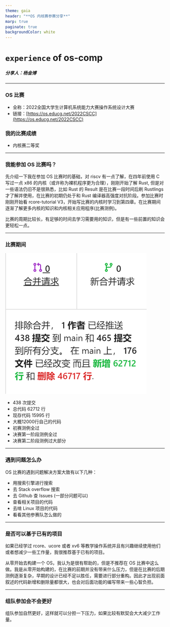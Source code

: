```yaml
---
theme: gaia
header: "**OS 内核赛参赛分享**"
marp: true
paginate: true
backgroundColor: white
---
```


<!-- _class: lead -->
# `experience` of os-comp
##### 分享人：杨金博

---
### OS 比赛

- 全称：2022全国大学生计算机系统能力大赛操作系统设计大赛
- 链接：[https://os.educg.net/2022CSCC](https://os.educg.net/2022CSCC)

### 我的比赛成绩

- 内核赛二等奖

---

### 我能参加 OS 比赛吗？

先介绍一下我在参加 OS 比赛时的基础，对 riscv 有一点了解，在四年前使用 C 写过一点 x86 的内核（或许称为裸机程序更为合理），刚刚开始了解 Rust, 但是对一些语法仍旧不是很熟悉，比如 Rust 的 Result 是在比赛一段时间后刷 Rustlings 才了解并使用，在比赛的初期仍处于和 Rust 编译器高强度对抗阶段。参加比赛时刚刚开始看 rcore-tutorial V3，开始写比赛的内核时学习到第四章。在比赛期间逐渐了解更多内核的知识和内核相关应用程序(比赛测例)。

比赛的周期比较长，有足够的时间去学习需要用的知识，但是有一些前置的知识会更轻松一点。

---

### 比赛期间


![bg right auto](comp/code.png)

- 438 次提交
- 总代码 62712 行
- 现存代码 15995 行
- 大概12000行自己的代码
- 初赛测例全过
- 决赛第一阶段测例全过
- 决赛第二阶段测例过大部分

---

### 遇到问题怎么办

OS 比赛的遇到问题解决方案大致有以下几种：

- 用搜索引擎进行搜索
- 去 Stack overflow 搜索
- 去 Github 查 Issues (一部分问题可以)
- 查看相关项目的代码
- 去啃 Linux 项目的代码
- 看看其他参赛队怎么做的

---

### 是否可以基于已有的项目

如果已经学过 rcore、ucore 或者 xv6 等教学操作系统并且有兴趣继续使用他们或者想减少一些工作量，我很推荐基于已有的项目。

从零开始去构建一个 OS，我认为是很有帮助的，但是不推荐在 OS 比赛中这么做。我是从零开始构建的，在比赛的前期并没有带来什么压力，但是在比赛的后期测例逐渐复杂，早期的设计已经不足以胜任，需要进行部分重构。因此才出现前面叙述的代码新增和删除量都很大，也会对后面功能的编写带来一些心智负担。

---

### 组队参加会不会更好
组队参加自然更好，这样就可以分担一下压力，如果比较有默契会大大减少工作量。